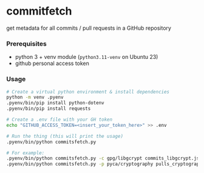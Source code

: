 # commitfetch

get metadata for all commits / pull requests in a GitHub repository

### Prerequisites
- python 3 + venv module (`python3.11-venv` on Ubuntu 23)
- github personal access token

### Usage
```sh
# Create a virtual python environment & install dependencies
python -m venv .pyenv
.pyenv/bin/pip install python-dotenv
.pyenv/bin/pip install requests

# Create a .env file with your GH token
echo "GITHUB_ACCESS_TOKEN=<insert_your_token_here>" >> .env

# Run the thing (this will print the usage)
.pyenv/bin/python commitsfetch.py

# For example:
.pyenv/bin/python commitsfetch.py -c gpg/libgcrypt commits_libgcrypt.json
.pyenv/bin/python commitsfetch.py -p pyca/cryptography pulls_cryptography.json
```
